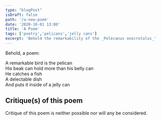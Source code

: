 ```yaml
---
type: "blogPost"
isDraft: false
path: '/a-new-poem'
date: '2020-10-01 13:00'
title: 'A Poem'
tags: ['poetry','pelicans','jelly cans']
excerpt: 'Behold the remarkability of the _Pelecanus onocrotalus_'
---
```

Behold, a poem:

A remarkable bird is the pelican  
His beak can hold more than his belly can  
He catches a fish  
A delectable dish  
And puts it inside of a jelly can

## Critique(s) of this poem

Critique of this poem is neither possible nor will any be considered.